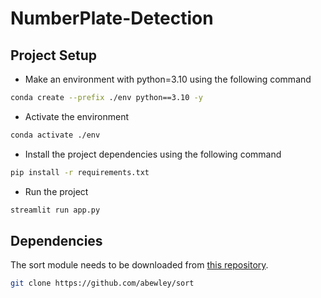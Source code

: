 # NumberPlate-Detection

## Project Setup
* Make an environment with python=3.10 using the following command 
``` bash
conda create --prefix ./env python==3.10 -y
```
* Activate the environment
``` bash
conda activate ./env
```
* Install the project dependencies using the following command 
```bash
pip install -r requirements.txt
```
* Run the project
``` bash
streamlit run app.py
```

## Dependencies

The sort module needs to be downloaded from [this repository](https://github.com/abewley/sort).

```bash
git clone https://github.com/abewley/sort
```


